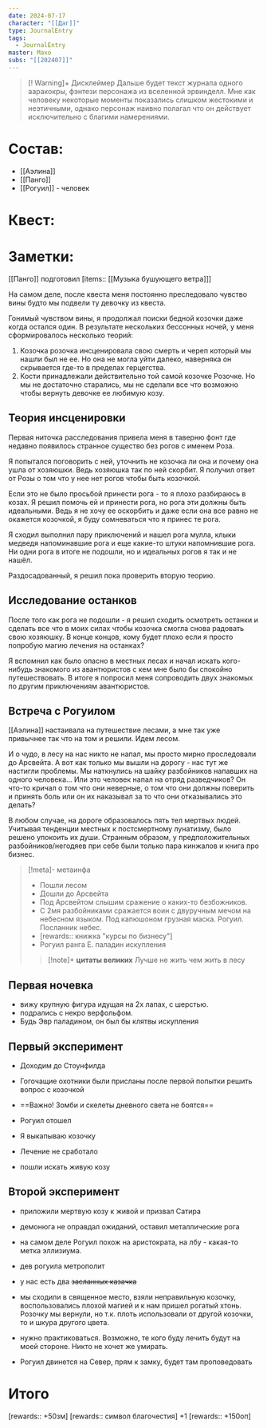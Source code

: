 ```yaml
---
date: 2024-07-17
character: "[[Даг]]"
type: JournalEntry
tags:
  - JournalEntry
master: Махо
subs: "[[202407]]"
---
```

> [! Warning]+ Дисклеймер
> Дальше будет текст журнала одного ааракокры, фэнтези персонажа из вселенной эрвинделл. 
> Мне как человеку некоторые моменты показались слишком жестокими и неэтичными, однако персонаж наивно полагал что он действует исключительно с благими намерениями.

# Состав:
- [[Аэлина]]
- [[Панго]]
- [[Рогуил]] - человек
# Квест:

# Заметки:
[[Панго]] подготовил [items:: [[Музыка бушующего ветра]]]

На самом деле, после квеста меня постоянно преследовало чувство вины будто мы подвели ту девочку из квеста. 

Гонимый чувством вины, я продолжал поиски бедной козочки даже когда остался один. В результате нескольких бессонных ночей, у меня сформировалось несколько теорий:
1. Козочка розочка инсценировала свою смерть и череп который мы нашли был не ее. Но она не могла уйти далеко, наверняка он скрывается где-то в пределах герцегства.
2. Кости принадлежали действительно той самой козочке Розочке. Но мы не достаточно старались, мы не сделали все что возможно чтобы вернуть девочке ее любимую козу.

## Теория инсценировки
Первая ниточка расследования привела меня в таверню фонт где недавно появилось странное существо без рогов с именем Роза. 

Я попытался поговорить с ней, уточнить не козочка ли она и почему она ушла от хозяюшки. Ведь хозяюшка так по ней скорбит. Я получил ответ от Розы о том что у нее нет рогов чтобы быть козочкой. 

Если это не было просьбой принести рога - то я плохо разбираюсь в козах. Я решил помочь ей и принести рога, но рога эти должны быть идеальными. Ведь я не хочу ее оскорбить и даже если она все равно не окажется козочкой, я буду сомневаться что я принес те рога.

Я сходил выполнил пару приключений и нашел рога мулла, клыки медведя напоминавшие рога и еще какие-то штуки напомнившие рога. Ни одни рога в итоге не подошли, но и идеальных рогов я так и не нашёл. 

Раздосадованный, я решил пока проверить вторую теорию.

## Исследование останков
 После того как рога не подошли - я решил сходить осмотреть останки и сделать все что в моих силах чтобы козочка смогла снова радовать свою хозяюшку. В конце концов, кому будет плохо если я просто попробую магию лечения на останках?

Я вспомнил как было опасно в местных лесах и начал искать кого-нибудь знакомого из авантюристов с кем мне было бы спокойно путешествовать. В итоге я попросил меня сопроводить двух знакомых по другим приключениям авантюристов.
## Встреча с Рогуилом
[[Аэлина]] настаивала на путешествие лесами, а мне так уже привычнее так что на том и решили. Идем лесом.

И о чудо, в лесу на нас никто не напал, мы просто мирно проследовали до Арсвейта. А вот как только мы вышли на дорогу - нас тут же настигли проблемы. Мы наткнулись на шайку разбойников напавших на одного человека... Или это человек напал на отряд разведчиков? Он что-то кричал о том что они неверные, о том что они должны поверить и принять боль или он их наказывал за то что они отказывались это делать? 

В любом случае, на дороге образовалось пять тел мертвых людей. Учитывая тенденции местных к постсмертному лунатизму, было решено упокоить их души. Странным образом, у предположительных разбойников/негодяев при себе были только пара кинжалов и книга про бизнес.

>[!meta]- метаинфа
> - Пошли лесом
> - Дошли до Арсвейта
> - Под Арсвейтом слышим сражение о каких-то безбожников.
> - С 2мя разбойниками сражается воин с двуручным мечом на небесном языком. Под капюшоном грузная маска. Рогуил. Посланник небес. 
> - [rewards:: книжка "курсы по бизнесу"]
> - Рогуил ранга Е. паладин искупления
> >[!note]+ **цитаты великих**
> >Лучше не жить чем жить в лесу

## Первая ночевка
- вижу крупную фигура идущая на 2х лапах, с шерстью.
- подрались с некро верфольфом.
- Будь Эвр паладином, он был бы клятвы искупления

## Первый эксперимент
- Доходим до Стоунфилда
- Гогочащие охотники были присланы после первой попытки решить вопрос с козочкой
- ==Важно! Зомби и скелеты дневного света не боятся==
- Рогуил отошел
- Я выкапываю козочку

- Лечение не сработало
- пошли искать живую козу

## Второй эксперимент
- приложили мертвую козу к живой и призвал Сатира
- демонюга не оправдал ожиданий, оставил металлические рога
- на самом деле Рогуил похож на аристократа, на лбу - какая-то метка эллизиума.
- дев рогуила метрополит
- у нас есть два ~~засланных казачка~~ 

- мы сходили в священное место, взяли неправильную козочку, воспользовались плохой магией и к нам пришел рогатый хтонь. Розочку мы вернули, но т.к. плоть использовали от другой козочки, то и шкура другого цвета.

- нужно практиковаться. Возможно, те кого буду лечить будут на моей стороне. Никто не хочет же умирать.
- Рогуил двинется на Север, прям к замку, будет там проповедовать

# Итого
[rewards:: +50зм]
[rewards:: символ благочестия] +1
[rewards:: +150оп]
